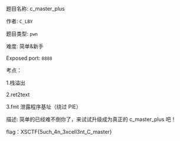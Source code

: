 题目名称: c_master_plus

作者: `C_LBY`

题目类型: `pwn`

难度: 简单&新手

Exposed port: `8888`

考点：

1.栈溢出

2.ret2text

3.fmt 泄露程序基址（绕过 PIE）

描述: 简单的已经难不倒你了，来试试升级成为真正的 c_master_plus 吧！

flag：XSCTF{5uch_4n_3xcell3nt_C_master}
